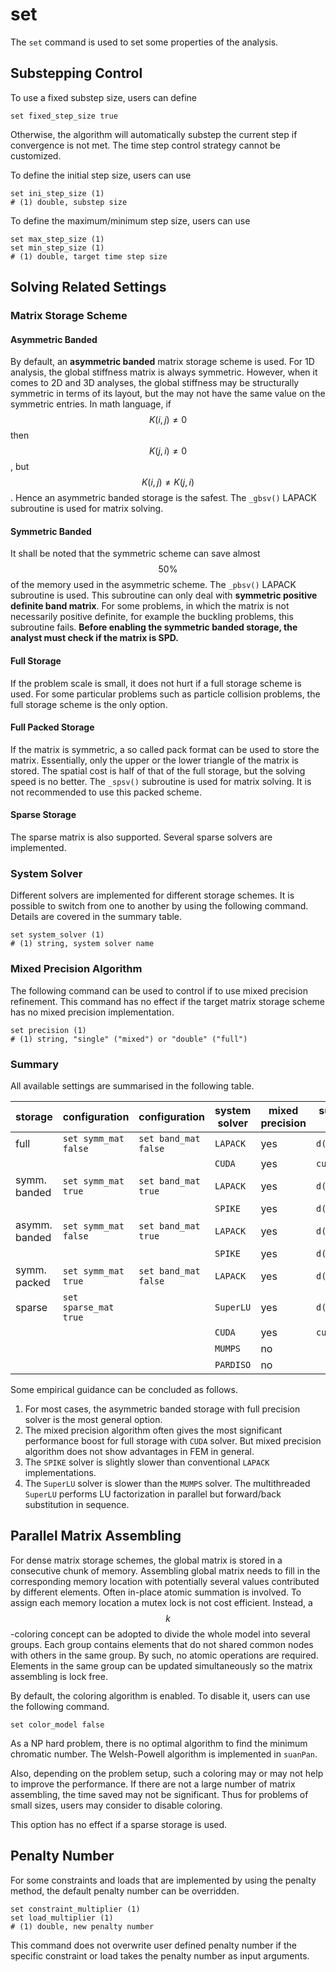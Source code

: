 # set

The `set` command is used to set some properties of the analysis.

## Substepping Control

To use a fixed substep size, users can define

```
set fixed_step_size true
```

Otherwise, the algorithm will automatically substep the current step if convergence is not met. The time step control strategy cannot be customized.

To define the initial step size, users can use

```
set ini_step_size (1)
# (1) double, substep size
```

To define the maximum/minimum step size, users can use

```
set max_step_size (1)
set min_step_size (1)
# (1) double, target time step size
```

## Solving Related Settings

### Matrix Storage Scheme

#### Asymmetric Banded

By default, an **asymmetric banded** matrix storage scheme is used. For 1D analysis, the global stiffness matrix is always symmetric. However, when it comes to 2D and 3D analyses, the global stiffness may be structurally symmetric in terms of its layout, but the may not have the same value on the symmetric entries. In math language, if $$K(i,j)\neq0$$ then $$K(j,i)\neq0$$, but $$K(i,j)\neq{}K(j,i)$$. Hence an asymmetric banded storage is the safest. The `_gbsv()` LAPACK subroutine is used for matrix solving.

#### Symmetric Banded

It shall be noted that the symmetric scheme can save almost $$50\%$$ of the memory used in the asymmetric scheme. The `_pbsv()` LAPACK subroutine is used. This subroutine can only deal with **symmetric positive definite band matrix**. For some problems, in which the matrix is not necessarily positive definite, for example the buckling problems, this subroutine fails. **Before enabling the symmetric banded storage, the analyst must check if the matrix is SPD.**

#### Full Storage

If the problem scale is small, it does not hurt if a full storage scheme is used. For some particular problems such as particle collision problems, the full storage scheme is the only option.

#### Full Packed Storage

If the matrix is symmetric, a so called pack format can be used to store the matrix. Essentially, only the upper or the lower triangle of the matrix is stored. The spatial cost is half of that of the full storage, but the solving speed is no better. The `_spsv()` subroutine is used for matrix solving. It is not recommended to use this packed scheme.

#### Sparse Storage

The sparse matrix is also supported. Several sparse solvers are implemented.

### System Solver

Different solvers are implemented for different storage schemes. It is possible to switch from one to another by using the following command. Details are covered in the summary table.

```
set system_solver (1)
# (1) string, system solver name 
```

### Mixed Precision Algorithm

The following command can be used to control if to use mixed precision refinement. This command has no effect if the target matrix storage scheme has no mixed precision implementation.

```
set precision (1)
# (1) string, "single" ("mixed") or "double" ("full")
```

### Summary

All available settings are summarised in the following table.

| storage       | configuration         | configuration        | system solver | mixed precision | subroutine in external library |
| ------------- | --------------------- | -------------------- | ------------- | --------------- | ------------------------------ |
| full          | `set symm_mat false`  | `set band_mat false` | `LAPACK`      | yes             | `d(s)gesv`                     |
|               |                       |                      | `CUDA`        | yes             | `cusolverDnD(S)gesv`           |
| symm. banded  | `set symm_mat true`   | `set band_mat true`  | `LAPACK`      | yes             | `d(s)pbsv`                     |
|               |                       |                      | `SPIKE`       | yes             | `d(s)spike_gbsv`               |
| asymm. banded | `set symm_mat false`  | `set band_mat true`  | `LAPACK`      | yes             | `d(s)gbsv`                     |
|               |                       |                      | `SPIKE`       | yes             | `d(s)spike_gbsv`               |
| symm. packed  | `set symm_mat true`   | `set band_mat false` | `LAPACK`      | yes             | `d(s)ppsv`                     |
| sparse        | `set sparse_mat true` |                      | `SuperLU`     | yes             | `d(s)gssv`                     |
|               |                       |                      | `CUDA`        | yes             | `cusolverSpD(S)csrlsvqr`       |
|               |                       |                      | `MUMPS`       | no              |                                |
|               |                       |                      | `PARDISO`     | no              |                                |

Some empirical guidance can be concluded as follows.

1. For most cases, the asymmetric banded storage with full precision solver is the most general option.
2. The mixed precision algorithm often gives the most significant performance boost for full storage with `CUDA` solver. But mixed precision algorithm does not show advantages in FEM in general.
3. The `SPIKE` solver is slightly slower than conventional `LAPACK` implementations.
4. The `SuperLU` solver is slower than the `MUMPS` solver. The multithreaded `SuperLU` performs LU factorization in parallel but forward/back substitution in sequence.

## Parallel Matrix Assembling

For dense matrix storage schemes, the global matrix is stored in a consecutive chunk of memory. Assembling global matrix needs to fill in the corresponding memory location with potentially several values contributed by different elements. Often in-place atomic summation is involved. To assign each memory location a mutex lock is not cost efficient. Instead, a $$k$$-coloring concept can be adopted to divide the whole model into several groups. Each group contains elements that do not shared common nodes with others in the same group. By such, no atomic operations are required. Elements in the same group can be updated simultaneously so the matrix assembling is lock free.

By default, the coloring algorithm is enabled. To disable it, users can use the following command.

```
set color_model false
```

As a NP hard problem, there is no optimal algorithm to find the minimum chromatic number. The Welsh-Powell algorithm is implemented in `suanPan`.

Also, depending on the problem setup, such a coloring may or may not help to improve the performance. If there are not a large number of matrix assembling, the time saved may not be significant. Thus for problems of small sizes, users may consider to disable coloring.

This option has no effect if a sparse storage is used.

## Penalty Number

For some constraints and loads that are implemented by using the penalty method, the default penalty number can be overridden.

```
set constraint_multiplier (1)
set load_multiplier (1)
# (1) double, new penalty number
```

This command does not overwrite user defined penalty number if the specific constraint or load takes the penalty number as input arguments.